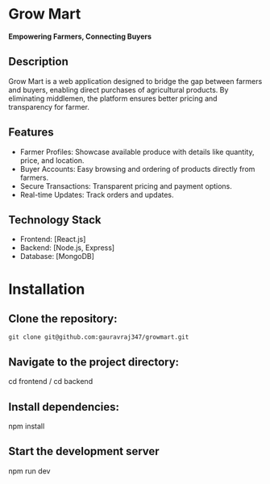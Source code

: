 # Grow Mart
**Empowering Farmers, Connecting Buyers**  

## Description  
Grow Mart is a web application designed to bridge the gap between farmers and buyers, enabling direct purchases of agricultural products. By eliminating middlemen, the platform ensures better pricing and transparency for farmer.  

## Features  
- Farmer Profiles: Showcase available produce with details like quantity, price, and location.
- Buyer Accounts: Easy browsing and ordering of products directly from farmers.
- Secure Transactions: Transparent pricing and payment options.
- Real-time Updates: Track orders and updates.

## Technology Stack  
- Frontend: [React.js]  
- Backend: [Node.js, Express]  
- Database: [MongoDB]  

# Installation  
## Clone the repository:
    git clone git@github.com:gauravraj347/growmart.git
## Navigate to the project directory:
   cd frontend / cd backend
## Install dependencies:
   npm install
## Start the development server
  npm run dev  
